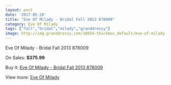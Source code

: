 ```yaml
---
layout: post
date: '2017-05-20'
title: "Eve Of Milady - Bridal Fall 2013 878009"
category: Eve Of Milady
tags: ["fall","bridal","milady","granddressy"]
image: http://img.granddressy.com/10854-thickbox_default/eve-of-milady-bridal-fall-2013-878009.jpg
---
```

Eve Of Milady - Bridal Fall 2013 878009

On Sales: **$375.99**
<a href="https://www.granddressy.com/en/eve-of-milady/9972-eve-of-milady-bridal-fall-2013-878009.html"><amp-img layout="responsive" width="600" height="600" src="//img.granddressy.com/10854-thickbox_default/eve-of-milady-bridal-fall-2013-878009.jpg" alt="Eve Of Milady - Bridal Fall 2013 878009 0" /></a>

Buy it: [Eve Of Milady - Bridal Fall 2013 878009](https://www.granddressy.com/en/eve-of-milady/9972-eve-of-milady-bridal-fall-2013-878009.html "Eve Of Milady - Bridal Fall 2013 878009")

View more: [Eve Of Milady](https://www.granddressy.com/en/44-eve-of-milady "Eve Of Milady")